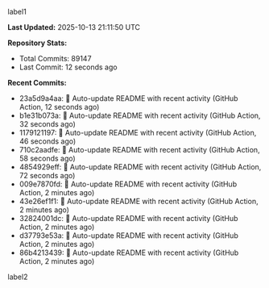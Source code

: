 
label1 
<!-- ACTIVITY_START -->
**Last Updated:** 2025-10-13 21:11:50 UTC

**Repository Stats:**
- Total Commits: 89147
- Last Commit: 12 seconds ago

**Recent Commits:**
- 23a5d9a4aa: 🤖 Auto-update README with recent activity (GitHub Action, 12 seconds ago)
- b1e31b073a: 🤖 Auto-update README with recent activity (GitHub Action, 32 seconds ago)
- 1179121197: 🤖 Auto-update README with recent activity (GitHub Action, 46 seconds ago)
- 710c2aadfe: 🤖 Auto-update README with recent activity (GitHub Action, 58 seconds ago)
- 4854929eff: 🤖 Auto-update README with recent activity (GitHub Action, 72 seconds ago)
- 009e7870fd: 🤖 Auto-update README with recent activity (GitHub Action, 2 minutes ago)
- 43e26ef1f1: 🤖 Auto-update README with recent activity (GitHub Action, 2 minutes ago)
- 32824001dc: 🤖 Auto-update README with recent activity (GitHub Action, 2 minutes ago)
- d37793e53a: 🤖 Auto-update README with recent activity (GitHub Action, 2 minutes ago)
- 86b4213439: 🤖 Auto-update README with recent activity (GitHub Action, 2 minutes ago)
<!-- ACTIVITY_END -->

label2

